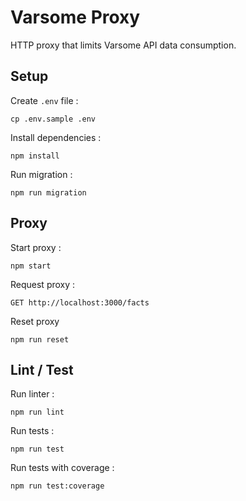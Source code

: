 # Varsome Proxy

HTTP proxy that limits Varsome API data consumption.

## Setup

Create `.env` file :

```
cp .env.sample .env
```

Install dependencies :

```
npm install
```

Run migration :

```
npm run migration
```

## Proxy

Start proxy :

```
npm start
```

Request proxy :

```
GET http://localhost:3000/facts
```

Reset proxy

```
npm run reset
```

## Lint / Test

Run linter :

```
npm run lint
```

Run tests :

```
npm run test
```

Run tests with coverage :

```
npm run test:coverage
```
